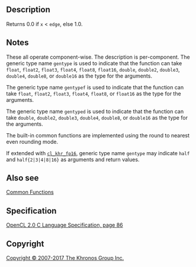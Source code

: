 
## Description

Returns 0.0 if `x` &lt; `edge`, else 1.0.

## Notes

These all operate component-wise. The description is per-component. The
generic type name `gentype` is used to indicate that the function can
take `float`, `float2`, `float3`, `float4`, `float8`, `float16`,
`double`, `double2`, `double3`, `double4`, `double8`, or `double16` as
the type for the arguments.

The generic type name `gentypef` is used to indicate that the function
can take `float`, `float2`, `float3`, `float4`, `float8`, or `float16`
as the type for the arguments.

The generic type name `gentyped` is used to indicate that the function
can take `double`, `double2`, `double3`, `double4`, `double8`, or
`double16` as the type for the arguments.

The built-in common functions are implemented using the round to nearest
even rounding mode.

If extended with [`cl_khr_fp16`](cl_khr_fp16.html), generic type name
`gentype` may indicate `half` and `half{2|3|4|8|16}` as arguments and
return values.

## Also see

[Common Functions](commonFunctions.html)

## Specification

[OpenCL 2.0 C Language Specification, page
86](https://www.khronos.org/registry/cl/specs/opencl-2.0-openclc.pdf#page=86)

## Copyright

[Copyright © 2007-2017 The Khronos Group Inc.](copyright.html)
